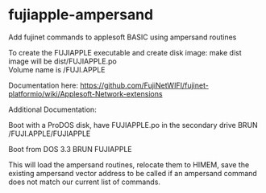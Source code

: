 # fujiapple-ampersand
Add fujinet commands to applesoft BASIC using ampersand routines

To create the FUJIAPPLE executable and create disk image:
   make dist
image will be dist/FUJIAPPLE.po  
Volume name is /FUJI.APPLE

Documentation here:
https://github.com/FujiNetWIFI/fujinet-platformio/wiki/Applesoft-Network-extensions

Additional Documentation:

Boot with a ProDOS disk, have FUJIAPPLE.po in the secondary drive
BRUN /FUJI.APPLE/FUJIAPPLE

Boot from DOS 3.3
BRUN FUJIAPPLE

This will load the ampersand routines, relocate them to HIMEM, save the existing
ampersand vector address to be called if an ampersand command does not match
our current list of commands.


